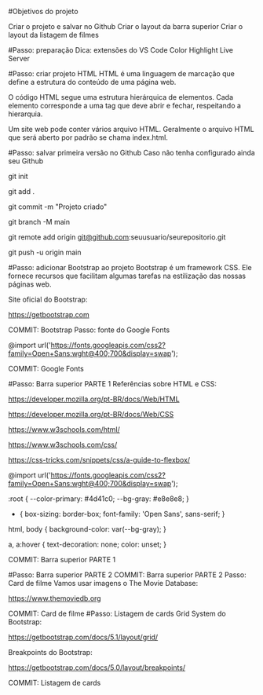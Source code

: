 #Objetivos do projeto

Criar o projeto e salvar no Github
Criar o layout da barra superior
Criar o layout da listagem de filmes

#Passo: preparação
Dica: extensões do VS Code
Color Highlight
Live Server

#Passo: criar projeto HTML
HTML é uma linguagem de marcação que define a estrutura do conteúdo de uma página web.

O código HTML segue uma estrutura hierárquica de elementos. Cada elemento corresponde a uma tag que deve abrir e fechar, respeitando a hierarquia.

Um site web pode conter vários arquivo HTML. Geralmente o arquivo HTML que será aberto por padrão se chama index.html.

#Passo: salvar primeira versão no Github
Caso não tenha configurado ainda seu Github

git init

git add .

git commit -m "Projeto criado"

git branch -M main

git remote add origin git@github.com:seuusuario/seurepositorio.git

git push -u origin main

#Passo: adicionar Bootstrap ao projeto
Bootstrap é um framework CSS. Ele fornece recursos que facilitam algumas tarefas na estilização das nossas páginas web.

Site oficial do Bootstrap:

https://getbootstrap.com

COMMIT: Bootstrap
Passo: fonte do Google Fonts

@import url('https://fonts.googleapis.com/css2?family=Open+Sans:wght@400;700&display=swap');

COMMIT: Google Fonts

#Passo: Barra superior PARTE 1
Referências sobre HTML e CSS:

https://developer.mozilla.org/pt-BR/docs/Web/HTML

https://developer.mozilla.org/pt-BR/docs/Web/CSS

https://www.w3schools.com/html/

https://www.w3schools.com/css/

https://css-tricks.com/snippets/css/a-guide-to-flexbox/

@import url('https://fonts.googleapis.com/css2?family=Open+Sans:wght@400;700&display=swap');

:root {
  --color-primary: #4d41c0;
  --bg-gray: #e8e8e8;
}

* {
    box-sizing: border-box;
    font-family: 'Open Sans', sans-serif;
}

html, body {
    background-color: var(--bg-gray);
}

a, a:hover {
  text-decoration: none;
  color: unset;
}

COMMIT: Barra superior PARTE 1

#Passo: Barra superior PARTE 2
COMMIT: Barra superior PARTE 2
Passo: Card de filme
Vamos usar imagens o The Movie Database:

https://www.themoviedb.org

COMMIT: Card de filme
#Passo: Listagem de cards
Grid System do Bootstrap:

https://getbootstrap.com/docs/5.1/layout/grid/

Breakpoints do Bootstrap:

https://getbootstrap.com/docs/5.0/layout/breakpoints/

COMMIT: Listagem de cards





